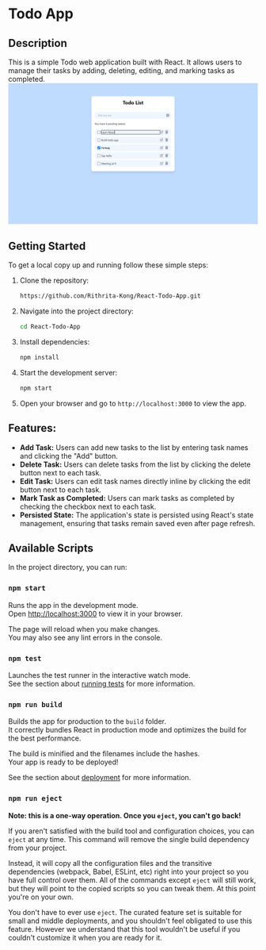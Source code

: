 # Todo App

## Description

This is a simple Todo web application built with React. It allows users to manage their tasks by adding, deleting, editing, and marking tasks as completed.
![UI Image](./assets/UI.png)

## Getting Started

To get a local copy up and running follow these simple steps:

1. Clone the repository:

   ```bash
   https://github.com/Rithrita-Kong/React-Todo-App.git
   ```

2. Navigate into the project directory:

   ```bash
   cd React-Todo-App
   ```

3. Install dependencies:

   ```bash
   npm install
   ```

4. Start the development server:

   ```bash
   npm start
   ```

5. Open your browser and go to `http://localhost:3000` to view the app.

## Features:

- **Add Task:** Users can add new tasks to the list by entering task names and clicking the "Add" button.
- **Delete Task:** Users can delete tasks from the list by clicking the delete button next to each task.
- **Edit Task:** Users can edit task names directly inline by clicking the edit button next to each task.
- **Mark Task as Completed:** Users can mark tasks as completed by checking the checkbox next to each task.
- **Persisted State:** The application's state is persisted using React's state management, ensuring that tasks remain saved even after page refresh.

## Available Scripts

In the project directory, you can run:

### `npm start`

Runs the app in the development mode.\
Open [http://localhost:3000](http://localhost:3000) to view it in your browser.

The page will reload when you make changes.\
You may also see any lint errors in the console.

### `npm test`

Launches the test runner in the interactive watch mode.\
See the section about [running tests](https://facebook.github.io/create-react-app/docs/running-tests) for more information.

### `npm run build`

Builds the app for production to the `build` folder.\
It correctly bundles React in production mode and optimizes the build for the best performance.

The build is minified and the filenames include the hashes.\
Your app is ready to be deployed!

See the section about [deployment](https://facebook.github.io/create-react-app/docs/deployment) for more information.

### `npm run eject`

**Note: this is a one-way operation. Once you `eject`, you can't go back!**

If you aren't satisfied with the build tool and configuration choices, you can `eject` at any time. This command will remove the single build dependency from your project.

Instead, it will copy all the configuration files and the transitive dependencies (webpack, Babel, ESLint, etc) right into your project so you have full control over them. All of the commands except `eject` will still work, but they will point to the copied scripts so you can tweak them. At this point you're on your own.

You don't have to ever use `eject`. The curated feature set is suitable for small and middle deployments, and you shouldn't feel obligated to use this feature. However we understand that this tool wouldn't be useful if you couldn't customize it when you are ready for it.
